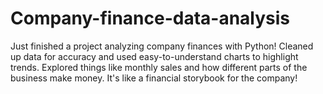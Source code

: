 # Company-finance-data-analysis
Just finished a project analyzing company finances with Python! Cleaned up data for accuracy and used easy-to-understand charts to highlight trends. Explored things like monthly sales and how different parts of the business make money. It's like a financial storybook for the company!
